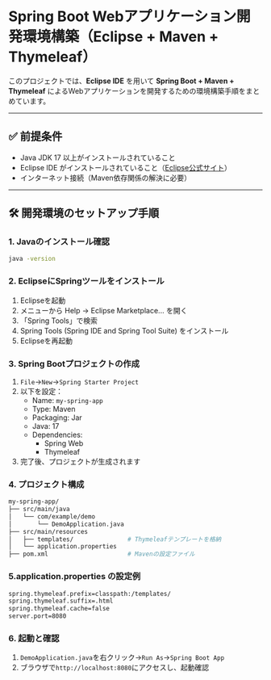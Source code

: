 # Spring Boot Webアプリケーション開発環境構築（Eclipse + Maven + Thymeleaf）

このプロジェクトでは、**Eclipse IDE** を用いて **Spring Boot + Maven + Thymeleaf** によるWebアプリケーションを開発するための環境構築手順をまとめています。

---

## ✅ 前提条件

- Java JDK 17 以上がインストールされていること
- Eclipse IDE がインストールされていること（[Eclipse公式サイト](https://www.eclipse.org/downloads/)）
- インターネット接続（Maven依存関係の解決に必要）

---

## 🛠️ 開発環境のセットアップ手順

### 1. Javaのインストール確認

```bash
java -version
```

### 2. EclipseにSpringツールをインストール
1. Eclipseを起動
2. メニューから Help → Eclipse Marketplace... を開く
3. 「Spring Tools」で検索
4. Spring Tools (Spring IDE and Spring Tool Suite) をインストール
5. Eclipseを再起動

### 3. Spring Bootプロジェクトの作成
1. `File`→`New`→`Spring Starter Project`
2. 以下を設定：
   - Name: `my-spring-app`
   - Type: Maven
   - Packaging: Jar
   - Java: 17
   - Dependencies:
     - Spring Web
     - Thymeleaf
3. 完了後、プロジェクトが生成されます

### 4. プロジェクト構成
```bash
my-spring-app/
├── src/main/java
│   └── com/example/demo
│       └── DemoApplication.java
├── src/main/resources
│   ├── templates/               # Thymeleafテンプレートを格納
│   └── application.properties
├── pom.xml                      # Mavenの設定ファイル
```

### 5.application.properties の設定例
```bash
spring.thymeleaf.prefix=classpath:/templates/
spring.thymeleaf.suffix=.html
spring.thymeleaf.cache=false
server.port=8080
```

### 6. 起動と確認
1. `DemoApplication.java`を右クリック→`Run As`→`Spring Boot App`
2. ブラウザで`http://localhost:8080`にアクセスし、起動確認
